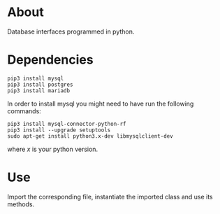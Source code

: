 # About
Database interfaces programmed in python.

# Dependencies
```
pip3 install mysql
pip3 install postgres
pip3 install mariadb
```

In order to install mysql you might need to have run the following commands:

```
pip3 install mysql-connector-python-rf
pip3 install --upgrade setuptools
sudo apt-get install python3.x-dev libmysqlclient-dev
```

where *x* is your python version.


# Use
Import the corresponding file, instantiate the imported class and use its methods.
